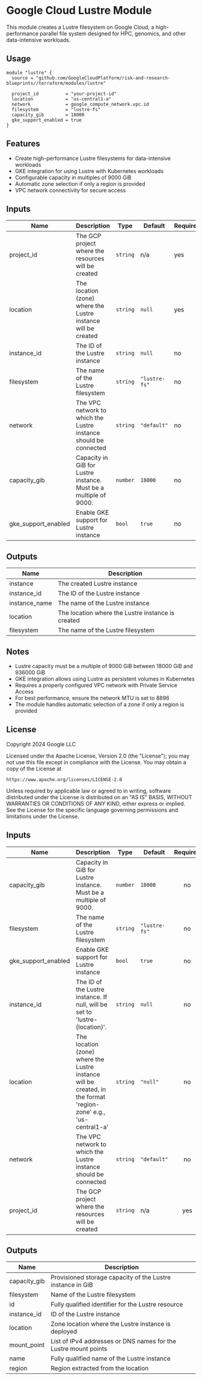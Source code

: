 # Google Cloud Lustre Module

This module creates a Lustre filesystem on Google Cloud, a high-performance parallel file system designed for HPC, genomics, and other data-intensive workloads.

## Usage

```hcl
module "lustre" {
  source = "github.com/GoogleCloudPlatform/risk-and-research-blueprints//terraform/modules/lustre"

  project_id          = "your-project-id"
  location            = "us-central1-a"
  network             = google_compute_network.vpc.id
  filesystem          = "lustre-fs"
  capacity_gib        = 18000
  gke_support_enabled = true
}
```

## Features

- Create high-performance Lustre filesystems for data-intensive workloads
- GKE integration for using Lustre with Kubernetes workloads
- Configurable capacity in multiples of 9000 GiB
- Automatic zone selection if only a region is provided
- VPC network connectivity for secure access

## Inputs

| Name | Description | Type | Default | Required |
|------|-------------|------|---------|----------|
| project_id | The GCP project where the resources will be created | `string` | n/a | yes |
| location | The location (zone) where the Lustre instance will be created | `string` | `null` | yes |
| instance_id | The ID of the Lustre instance | `string` | `null` | no |
| filesystem | The name of the Lustre filesystem | `string` | `"lustre-fs"` | no |
| network | The VPC network to which the Lustre instance should be connected | `string` | `"default"` | no |
| capacity_gib | Capacity in GiB for Lustre instance. Must be a multiple of 9000. | `number` | `18000` | no |
| gke_support_enabled | Enable GKE support for Lustre instance | `bool` | `true` | no |

## Outputs

| Name | Description |
|------|-------------|
| instance | The created Lustre instance |
| instance_id | The ID of the Lustre instance |
| instance_name | The name of the Lustre instance |
| location | The location where the Lustre instance is created |
| filesystem | The name of the Lustre filesystem |

## Notes

- Lustre capacity must be a multiple of 9000 GiB between 18000 GiB and 936000 GiB
- GKE integration allows using Lustre as persistent volumes in Kubernetes
- Requires a properly configured VPC network with Private Service Access
- For best performance, ensure the network MTU is set to 8896
- The module handles automatic selection of a zone if only a region is provided

## License

Copyright 2024 Google LLC

Licensed under the Apache License, Version 2.0 (the "License");
you may not use this file except in compliance with the License.
You may obtain a copy of the License at

    https://www.apache.org/licenses/LICENSE-2.0

Unless required by applicable law or agreed to in writing, software
distributed under the License is distributed on an "AS IS" BASIS,
WITHOUT WARRANTIES OR CONDITIONS OF ANY KIND, either express or implied.
See the License for the specific language governing permissions and
limitations under the License.

<!-- BEGINNING OF PRE-COMMIT-TERRAFORM DOCS HOOK -->
## Inputs

| Name | Description | Type | Default | Required |
|------|-------------|------|---------|:--------:|
| capacity\_gib | Capacity in GiB for Lustre instance. Must be a multiple of 9000. | `number` | `18000` | no |
| filesystem | The name of the Lustre filesystem | `string` | `"lustre-fs"` | no |
| gke\_support\_enabled | Enable GKE support for Lustre instance | `bool` | `true` | no |
| instance\_id | The ID of the Lustre instance. If null, will be set to 'lustre-{location}'. | `string` | `null` | no |
| location | The location (zone) where the Lustre instance will be created, in the format 'region-zone' e.g., 'us-central1-a' | `string` | `"null"` | no |
| network | The VPC network to which the Lustre instance should be connected | `string` | `"default"` | no |
| project\_id | The GCP project where the resources will be created | `string` | n/a | yes |

## Outputs

| Name | Description |
|------|-------------|
| capacity\_gib | Provisioned storage capacity of the Lustre instance in GiB |
| filesystem | Name of the Lustre filesystem |
| id | Fully qualified identifier for the Lustre resource |
| instance\_id | ID of the Lustre instance |
| location | Zone location where the Lustre instance is deployed |
| mount\_point | List of IPv4 addresses or DNS names for the Lustre mount points |
| name | Fully qualified name of the Lustre instance |
| region | Region extracted from the location |

<!-- END OF PRE-COMMIT-TERRAFORM DOCS HOOK -->
